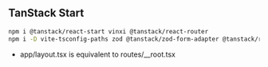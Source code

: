 ## TanStack Start
```bash
npm i @tanstack/react-start vinxi @tanstack/react-router
npm i -D vite-tsconfig-paths zod @tanstack/zod-form-adapter @tanstack/router-devtools
```

- app/layout.tsx is equivalent to routes/__root.tsx